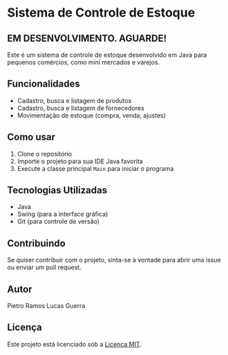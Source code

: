 # Sistema de Controle de Estoque

## EM DESENVOLVIMENTO. AGUARDE!

Este é um sistema de controle de estoque desenvolvido em Java para pequenos comércios, como mini mercados e varejos.

## Funcionalidades

- Cadastro, busca e listagem de produtos
- Cadastro, busca e listagem de fornecedores
- Movimentação de estoque (compra, venda, ajustes)

## Como usar

1. Clone o repositório
2. Importe o projeto para sua IDE Java favorita
3. Execute a classe principal `Main` para iniciar o programa

## Tecnologias Utilizadas

- Java
- Swing (para a interface gráfica)
- Git (para controle de versão)

## Contribuindo

Se quiser contribuir com o projeto, sinta-se à vontade para abrir uma issue ou enviar um pull request.

## Autor

Pietro Ramos
Lucas Guerra

## Licença

Este projeto está licenciado sob a [Licença MIT](https://opensource.org/licenses/MIT).
